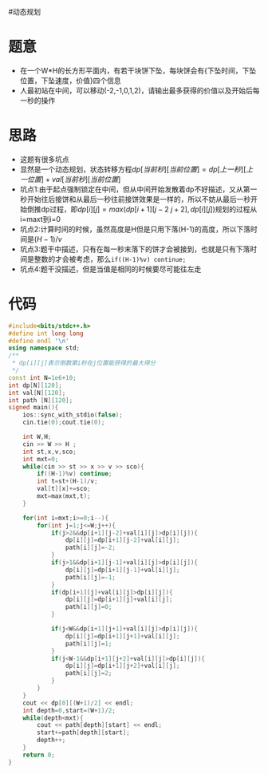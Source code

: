 #动态规划
# 题意
- 在一个W*H的长方形平面内，有若干块饼下坠，每块饼会有\{下坠时间，下坠位置，下坠速度，价值\}四个信息
- 人最初站在中间，可以移动(-2,-1,0,1,2)，请输出最多获得的价值以及开始后每一秒的操作
# 思路
- 这题有很多坑点
- 显然是一个动态规划，状态转移方程$dp[当前秒][当前位置]=dp[上一秒][上一位置]+val[当前秒][当前位置]$
- 坑点1:由于起点强制锁定在中间，但从中间开始发散着dp不好描述，又从第一秒开始往后接饼和从最后一秒往前接饼效果是一样的，所以不妨从最后一秒开始倒推dp过程，即$dp[i][j]=max(dp[i+1][j-2~j+2],dp[i][j])$规划的过程从i=maxt到i=0
- 坑点2:计算时间的时候，虽然高度是H但是只用下落(H-1)的高度，所以下落时间是$(H-1)/v$
- 坑点3:题干中描述，只有在每一秒末落下的饼才会被接到，也就是只有下落时间是整数的才会被考虑，那么`if((H-1)%v) continue;`
- 坑点4:题干没描述，但是当值是相同的时候要尽可能往左走
# 代码
```cpp
#include<bits/stdc++.h>
#define int long long
#define endl '\n'
using namespace std;
/**
 * dp[i][j]表示倒数第i秒在j位置能获得的最大得分
 */
const int N=1e6+10;
int dp[N][120];
int val[N][120];
int path [N][120];
signed main(){
    ios::sync_with_stdio(false);
    cin.tie(0);cout.tie(0);

    int W,H;
    cin >> W >> H ;
    int st,x,v,sco;
    int mxt=0;
    while(cin >> st >> x >> v >> sco){
        if((H-1)%v) continue;
        int t=st+(H-1)/v;
        val[t][x]+=sco;
        mxt=max(mxt,t);
    }

    for(int i=mxt;i>=0;i--){
        for(int j=1;j<=W;j++){
            if(j>2&&dp[i+1][j-2]+val[i][j]>dp[i][j]){
                dp[i][j]=dp[i+1][j-2]+val[i][j];
                path[i][j]=-2;
            }            
            if(j>1&&dp[i+1][j-1]+val[i][j]>dp[i][j]){
                dp[i][j]=dp[i+1][j-1]+val[i][j];
                path[i][j]=-1;
            }
            if(dp[i+1][j]+val[i][j]>dp[i][j]){
                dp[i][j]=dp[i+1][j]+val[i][j];
                path[i][j]=0;
            }

            if(j<W&&dp[i+1][j+1]+val[i][j]>dp[i][j]){
                dp[i][j]=dp[i+1][j+1]+val[i][j];
                path[i][j]=1;
            }
            if(j<W-1&&dp[i+1][j+2]+val[i][j]>dp[i][j]){
                dp[i][j]=dp[i+1][j+2]+val[i][j];
                path[i][j]=2;
            }                                    
        }
    }    
    cout << dp[0][(W+1)/2] << endl;
    int depth=0,start=(W+1)/2;
    while(depth<mxt){
        cout << path[depth][start] << endl;
        start+=path[depth][start];
        depth++;
    }
    return 0;
}
```